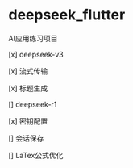 # deepseek_flutter

AI应用练习项目

[x] deepseek-v3

[x] 流式传输

[x] 标题生成

[] deepseek-r1

[x] 密钥配置

[] 会话保存

[] LaTex公式优化

